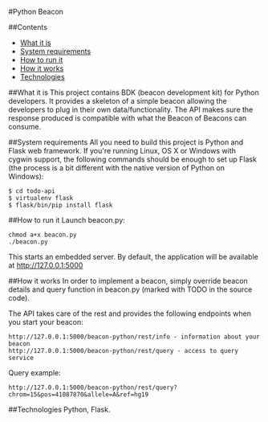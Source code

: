 #Python Beacon

##Contents

* [What it is](#what-it-is)
* [System requirements](#system-requirements)
* [How to run it](#how-to-run-it)
* [How it works](#how-it-works)
* [Technologies](#technologies)

##What it is
This project contains BDK (beacon development kit) for Python developers. It provides a skeleton of a simple beacon allowing the developers to plug in their own data/functionality. The API makes sure the response produced is compatible with what the Beacon of Beacons can consume.

##System requirements
All you need to build this project is Python and Flask web framework. If you're running Linux, OS X or Windows with cygwin support, the following commands should be enough to set up Flask (the process is a bit different with the native version of Python on Windows):

    $ cd todo-api
    $ virtualenv flask
    $ flask/bin/pip install flask

##How to run it
Launch beacon.py:

    chmod a+x beacon.py
    ./beacon.py

This starts an embedded server. By default, the application will be available at <http://127.0.0.1:5000>

##How it works
In order to implement a beacon, simply override beacon details and query function in beacon.py (marked with TODO in the source code).

The API takes care of the rest and provides the following endpoints when you start your beacon:

    http://127.0.0.1:5000/beacon-python/rest/info - information about your beacon
    http://127.0.0.1:5000/beacon-python/rest/query - access to query service

Query example:

    http://127.0.0.1:5000/beacon-python/rest/query?chrom=15&pos=41087870&allele=A&ref=hg19

##Technologies
Python, Flask.
